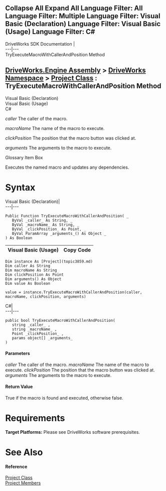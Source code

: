        

 Collapse All Expand All  Language Filter: All  Language Filter: Multiple  Language Filter: Visual Basic (Declaration) Language Filter: Visual Basic (Usage) Language Filter: C#  
---  
DriveWorks SDK Documentation  |   
---|---  
TryExecuteMacroWithCallerAndPosition Method   
  
[DriveWorks.Engine Assembly](topic2156.md) > [DriveWorks Namespace](topic2159.md) > [Project Class](topic3859.md) : TryExecuteMacroWithCallerAndPosition Method  
---  
  
Visual Basic (Declaration)    
Visual Basic (Usage)    
C# 

_caller_
    The caller of the macro.

_macroName_
    The name of the macro to execute.

_clickPosition_
    The position that the macro button was clicked at.

_arguments_
    The arguments to the macro to execute.

Glossary Item Box

Executes the named macro and updates any dependencies. 

# Syntax

Visual Basic (Declaration)|   
---|---  
      
    
    Public Function TryExecuteMacroWithCallerAndPosition( _
       ByVal _caller_ As String, _
       ByVal _macroName_ As String, _
       ByVal _clickPosition_ As Point, _
       ByVal ParamArray _arguments_() As Object _
    ) As Boolean  
  
Visual Basic (Usage)| Copy Code  
---|---  
      
    
    Dim instance As [Project](topic3859.md)
    Dim caller As String
    Dim macroName As String
    Dim clickPosition As Point
    Dim arguments() As Object
    Dim value As Boolean
     
    value = instance.TryExecuteMacroWithCallerAndPosition(caller, macroName, clickPosition, arguments)  
  
C#|   
---|---  
      
    
    public bool TryExecuteMacroWithCallerAndPosition( 
       string _caller_ ,
       string _macroName_ ,
       Point _clickPosition_ ,
       params object[] _arguments_
    )  
  
#### Parameters

 _caller_
    The caller of the macro.
_macroName_
    The name of the macro to execute.
_clickPosition_
    The position that the macro button was clicked at.
_arguments_
    The arguments to the macro to execute.

#### Return Value

True if the macro is found and executed, otherwise false.

# Requirements

**Target Platforms:** Please see DriveWorks software prerequisites.

# See Also

#### Reference

[Project Class](topic3859.md)   
[Project Members](topic3860.md)


